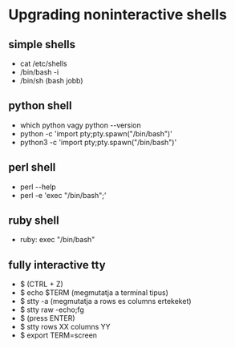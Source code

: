 # Upgrading noninteractive shells
## simple shells
* cat /etc/shells
* /bin/bash -i
* /bin/sh (bash jobb)
## python shell
* which python vagy python --version
* python -c 'import pty;pty.spawn("/bin/bash")'
* python3 -c 'import pty;pty.spawn("/bin/bash")'
## perl shell
* perl --help
* perl -e 'exec "/bin/bash";'
## ruby shell
* ruby: exec "/bin/bash"
## fully interactive tty
* $ (CTRL + Z)
* $ echo $TERM (megmutatja a terminal tipus)
* $ stty -a (megmutatja a rows es columns ertekeket)
* $ stty raw -echo;fg
* $ (press ENTER)
* $ stty rows XX columns YY
* $ export TERM=screen

